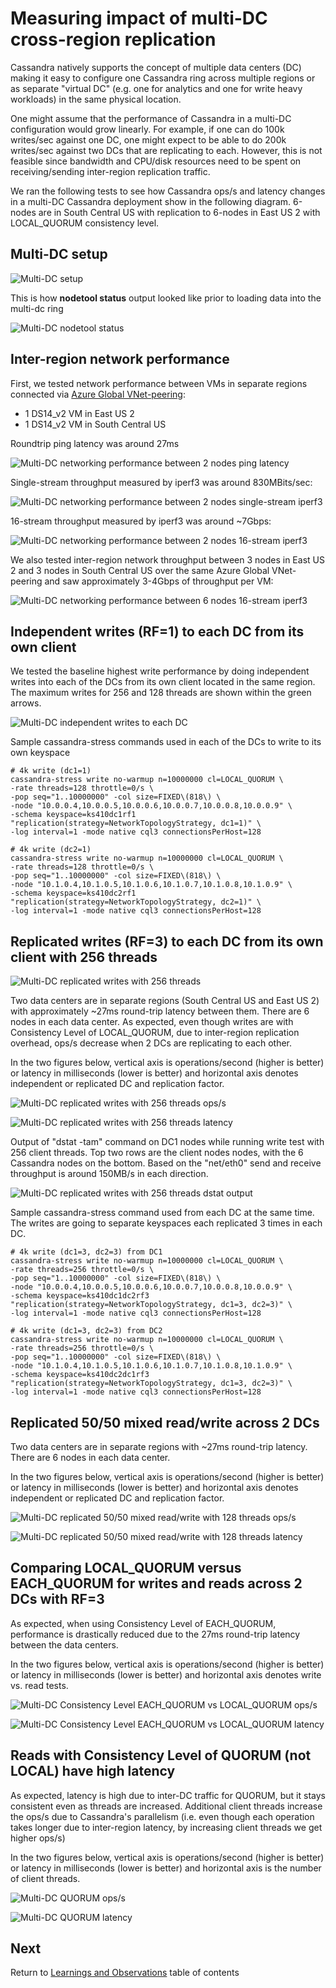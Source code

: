 # Measuring impact of multi-DC cross-region replication

Cassandra natively supports the concept of multiple data centers (DC) making it easy to configure one Cassandra ring across multiple regions or as separate "virtual DC" (e.g. one for analytics and one for write heavy workloads) in the same physical location. 

One might assume that the performance of Cassandra in a multi-DC configuration would grow linearly. For example, if one can do 100k writes/sec against one DC, one might expect to be able to do 200k writes/sec against two DCs that are replicating to each. However, this is not feasible since bandwidth and CPU/disk resources need to be spent on receiving/sending inter-region replication traffic.

We ran the following tests to see how Cassandra ops/s and latency changes in a multi-DC Cassandra deployment show in the following diagram. 6-nodes are in South Central US with replication to 6-nodes in East US 2 with LOCAL_QUORUM consistency level.

## Multi-DC setup

![Multi-DC setup](../images/multidc-setup.png)

This is how **nodetool status** output looked like prior to loading data into the multi-dc ring

![Multi-DC nodetool status](../images/multidc-nodetool-status.png)

## Inter-region network performance

First, we tested network performance between VMs in separate regions connected via [Azure Global VNet-peering](https://docs.microsoft.com/en-us/azure/virtual-network/virtual-network-peering-overview):

* 1 DS14_v2 VM in East US 2
* 1 DS14_v2 VM in South Central US 

Roundtrip ping latency was around 27ms

![Multi-DC networking performance between 2 nodes ping latency](../images/multidc-net11-ping.png)

Single-stream throughput measured by iperf3 was around 830MBits/sec:

![Multi-DC networking performance between 2 nodes single-stream iperf3](../images/multidc-net11-iperf3-p1.png)

16-stream throughput measured by iperf3 was around ~7Gbps:

![Multi-DC networking performance between 2 nodes 16-stream iperf3](../images/multidc-net11-iperf3-p16.png)

We also tested inter-region network throughput between 3 nodes in East US 2 and 3 nodes in South Central US over the same Azure Global VNet-peering and saw approximately 3-4Gbps of throughput per VM:

![Multi-DC networking performance between 6 nodes 16-stream iperf3](../images/multidc-net33-iperf3-p16.png)

## Independent writes (RF=1) to each DC from its own client

We tested the baseline highest write performance by doing independent writes into each of the DCs from its own client located in the same region. The maximum writes for 256 and 128 threads are shown within the green arrows.

![Multi-DC independent writes to each DC](../images/multidc-independent-writes.png)

Sample cassandra-stress commands used in each of the DCs to write to its own keyspace

```
# 4k write (dc1=1)
cassandra-stress write no-warmup n=10000000 cl=LOCAL_QUORUM \
-rate threads=128 throttle=0/s \
-pop seq="1..10000000" -col size=FIXED\(818\) \
-node "10.0.0.4,10.0.0.5,10.0.0.6,10.0.0.7,10.0.0.8,10.0.0.9" \
-schema keyspace=ks410dc1rf1 "replication(strategy=NetworkTopologyStrategy, dc1=1)" \
-log interval=1 -mode native cql3 connectionsPerHost=128

# 4k write (dc2=1)
cassandra-stress write no-warmup n=10000000 cl=LOCAL_QUORUM \
-rate threads=128 throttle=0/s \
-pop seq="1..10000000" -col size=FIXED\(818\) \
-node "10.1.0.4,10.1.0.5,10.1.0.6,10.1.0.7,10.1.0.8,10.1.0.9" \
-schema keyspace=ks410dc2rf1 "replication(strategy=NetworkTopologyStrategy, dc2=1)" \
-log interval=1 -mode native cql3 connectionsPerHost=128
```

## Replicated writes (RF=3) to each DC from its own client with 256 threads

![Multi-DC replicated writes with 256 threads](../images/multidc-replicated-writes-threads256.png)

Two data centers are in separate regions (South Central US and East US 2) with approximately ~27ms round-trip latency between them. There are 6 nodes in each data center. As expected, even though writes are with Consistency Level of LOCAL_QUORUM, due to inter-region replication overhead, ops/s decrease when 2 DCs are replicating to each other.

In the two figures below, vertical axis is operations/second (higher is better) or latency in milliseconds (lower is better) and horizontal axis denotes independent or replicated DC and replication factor.

![Multi-DC replicated writes with 256 threads ops/s](../images/multidc-replicated-writes-threads256-ops.png)

![Multi-DC replicated writes with 256 threads latency](../images/multidc-replicated-writes-threads256-lat.png)

Output of "dstat -tam" command on DC1 nodes while running write test with 256 client threads. Top two rows are the client nodes nodes, with the 6 Cassandra nodes on the bottom. Based on the "net/eth0" send and receive throughput is around 150MB/s in each direction.

![Multi-DC replicated writes with 256 threads dstat output](../images/multidc-replicated-writes-threads256-dstat.png)

Sample cassandra-stress command used from each DC at the same time. The writes are going to separate keyspaces each replicated 3 times in each DC.

```
# 4k write (dc1=3, dc2=3) from DC1
cassandra-stress write no-warmup n=10000000 cl=LOCAL_QUORUM \
-rate threads=256 throttle=0/s \
-pop seq="1..10000000" -col size=FIXED\(818\) \
-node "10.0.0.4,10.0.0.5,10.0.0.6,10.0.0.7,10.0.0.8,10.0.0.9" \
-schema keyspace=ks410dc1dc2rf3 "replication(strategy=NetworkTopologyStrategy, dc1=3, dc2=3)" \
-log interval=1 -mode native cql3 connectionsPerHost=128

# 4k write (dc1=3, dc2=3) from DC2
cassandra-stress write no-warmup n=10000000 cl=LOCAL_QUORUM \
-rate threads=256 throttle=0/s \
-pop seq="1..10000000" -col size=FIXED\(818\) \
-node "10.1.0.4,10.1.0.5,10.1.0.6,10.1.0.7,10.1.0.8,10.1.0.9" \
-schema keyspace=ks410dc2dc1rf3 "replication(strategy=NetworkTopologyStrategy, dc1=3, dc2=3)" \
-log interval=1 -mode native cql3 connectionsPerHost=128
```

## Replicated 50/50 mixed read/write across 2 DCs

Two data centers are in separate regions with ~27ms round-trip latency. There are 6 nodes in each data center.

In the two figures below, vertical axis is operations/second (higher is better) or latency in milliseconds (lower is better) and horizontal axis denotes independent or replicated DC and replication factor.

![Multi-DC replicated 50/50 mixed read/write with 128 threads ops/s](../images/multidc-replicated-mixed-threads128-ops.png)

![Multi-DC replicated 50/50 mixed read/write with 128 threads latency](../images/multidc-replicated-mixed-threads128-lat.png)

## Comparing LOCAL_QUORUM versus EACH_QUORUM for writes and reads across 2 DCs with RF=3

As expected, when using Consistency Level of EACH_QUORUM, performance is drastically reduced due to the 27ms round-trip latency between the data centers.

In the two figures below, vertical axis is operations/second (higher is better) or latency in milliseconds (lower is better) and horizontal axis denotes write vs. read tests.

![Multi-DC Consistency Level EACH_QUORUM vs LOCAL_QUORUM ops/s](../images/multidc-localquorum-eachquorum-ops.png)

![Multi-DC Consistency Level EACH_QUORUM vs LOCAL_QUORUM latency](../images/multidc-localquorum-eachquorum-lat.png)

## Reads with Consistency Level of QUORUM (not LOCAL) have high latency

As expected, latency is high due to inter-DC traffic for QUORUM, but it stays consistent even as threads are increased. Additional client threads increase the ops/s due to Cassandra's parallelism (i.e. even though each operation takes longer due to inter-region latency, by increasing client threads we get higher ops/s)

In the two figures below, vertical axis is operations/second (higher is better) or latency in milliseconds (lower is better) and horizontal axis is the number of client threads.

![Multi-DC QUORUM ops/s](../images/multidc-quorum-ops.png)

![Multi-DC QUORUM latency](../images/multidc-quorum-lat.png)

## Next

Return to [Learnings and Observations](../README.md#learnings-and-observations) table of contents